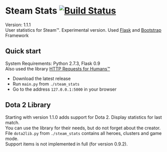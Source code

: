 Steam Stats [![Build Status](https://travis-ci.org/Lardjo/Steam-stats.png?branch=develop)](https://travis-ci.org/Lardjo/Steam-stats)
===========
Version: 1.1.1  
User statistics for Steam™. Experimental version. Used [Flask](https://github.com/mitsuhiko/flask) and [Bootstrap](https://github.com/twitter/bootstrap) Framework

## Quick start

System Requirements: Python 2.7.3, Flask 0.9  
Also used the library [HTTP Requests for Humans™](https://github.com/kennethreitz/requests)

* Download the latest release
* Run `main.py` from `./steam_stats`
* Go to the address `127.0.0.1:5000` in your browser

## Dota 2 Library

Starting with version 1.1.0 adds support for Dota 2. Display statistics for last match.  
You can use the library for their needs, but do not forget about the creator.  
File `dota2lib.py` from `./steam_stats` contains all heroes, clusters and game mode.  
Support items is not implemented in full (for version 0.9.2).